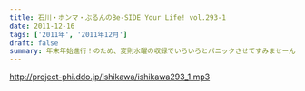 ```yaml
---
title: 石川・ホンマ・ぶるんのBe-SIDE Your Life! vol.293-1
date: 2011-12-16
tags: ['2011年', '2011年12月']
draft: false
summary: 年末年始進行！のため、変則水曜の収録でいろいろとパニックさせてすみませーん。でも、年末年始もレギュラー配信予定・・・（！？）NAMAE
---
```


http://project-phi.ddo.jp/ishikawa/ishikawa293_1.mp3
